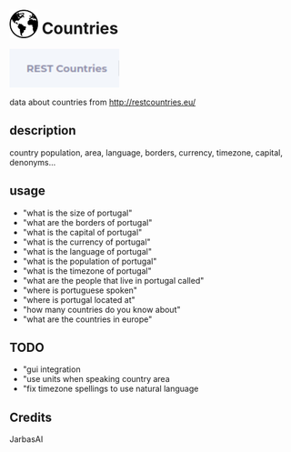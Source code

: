# <img src='./icon.png' width='50' height='50' style='vertical-align:bottom'/> Countries

![](logo.png)

data about countries from http://restcountries.eu/

## description

country population, area, language, borders, currency, timezone, capital, denonyms...

## usage

* "what is the size of portugal"
* "what are the borders of portugal"
* "what is the capital of portugal"
* "what is the currency of portugal"
* "what is the language of portugal"
* "what is the population of portugal"
* "what is the timezone of portugal"
* "what are the people that live in portugal called"
* "where is portuguese spoken"
* "where is portugal located at"
* "how many countries do you know about"
* "what are the countries in europe"

## TODO

* "gui integration
* "use units when speaking country area
* "fix timezone spellings to use natural language

## Credits

JarbasAI
